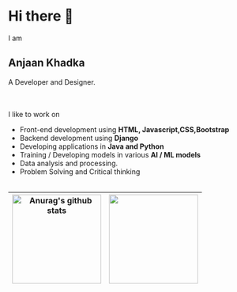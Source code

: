 # Hi there 👋

I am

## Anjaan Khadka

A Developer and Designer.<br><br><br>

I like to work on

- Front-end development using **HTML, Javascript,CSS,Bootstrap**
- Backend development using **Django**
- Developing applications in **Java and Python**
- Training / Developing models in various **AI / ML models**
- Data analysis and processing.
- Problem Solving and Critical thinking<br><br>


| <img align="center" height="180px" src="https://github-readme-stats.vercel.app/api?username=AnjaanKhadka&show_icons=true&theme=buefy&custom_title=My+Github+stats+in+a+nutshell&hide_border=true" alt="Anurag's github stats" /> |<img align="center" height="180px" src="https://github-readme-stats.vercel.app/api/top-langs/?username=AnjaanKhadka&hide=css,html&layout=compact&theme=buefy&custom_title=My+Prefered+Languages&hide_border=true" />|
| ------------- | ------------- |
